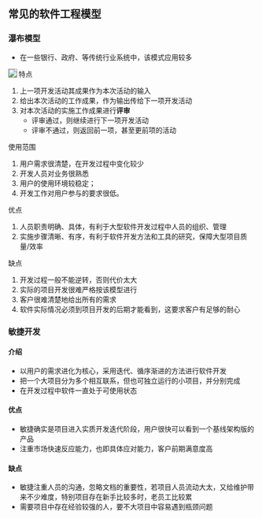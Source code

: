 
## 常见的软件工程模型

### 瀑布模型

- 在一些银行、政府、等传统行业系统中，该模式应用较多

<img src="assets/waterfall.jpg" align="left" style="border:1px solid #999">

特点

1. 上一项开发活动其成果作为本次活动的输入
2. 给出本次活动的工作成果，作为输出传给下一项开发活动
3. 对本次活动的实施工作成果进行**评审**
    - 评审通过，则继续进行下一项开发活动
    - 评审不通过，则返回前一项，甚至更前项的活动

使用范围

1. 用户需求很清楚，在开发过程中变化较少
2. 开发人员对业务很熟悉
3. 用户的使用环境较稳定；
4. 开发工作对用户参与的要求很低。

优点

1. 人员职责明确、具体，有利于大型软件开发过程中人员的组织、管理
2. 实施步骤清晰、有序，有利于软件开发方法和工具的研究，保障大型项目质量/效率

缺点

1. 开发过程一般不能逆转，否则代价太大
2. 实际的项目开发很难严格按该模型进行
3. 客户很难清楚地给出所有的需求
4. 软件实际情况必须到项目开发的后期才能看到，这要求客户有足够的耐心



### 敏捷开发

#### 介绍

- 以用户的需求进化为核心，采用迭代、循序渐进的方法进行软件开发
- 把一个大项目分为多个相互联系，但也可独立运行的小项目，并分别完成
- 在开发过程中软件一直处于可使用状态

#### 优点

- 敏捷确实是项目进入实质开发迭代阶段，用户很快可以看到一个基线架构版的产品
- 注重市场快速反应能力，也即具体应对能力，客户前期满意度高

#### 缺点

- 敏捷注重人员的沟通，忽略文档的重要性，若项目人员流动大太，又给维护带来不少难度，特别项目存在新手比较多时，老员工比较累
- 需要项目中存在经验较强的人，要不大项目中容易遇到瓶颈问题
